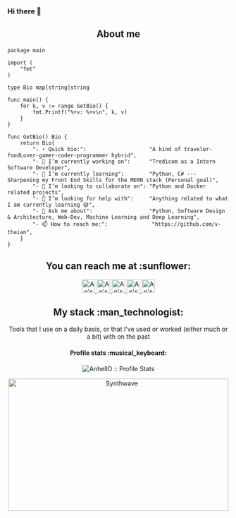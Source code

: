 ### Hi there 👋

<!--
**v-thaian/v-thaian** is a ✨ _special_ ✨ repository because its `README.md` (this file) appears on your GitHub profile.

Here are some ideas to get you started:

- 🔭 I’m currently working on ...
- 🌱 I’m currently learning ...
- 👯 I’m looking to collaborate on ...
- 🤔 I’m looking for help with ...
- 💬 Ask me about ...
- 📫 How to reach me: ...
- 😄 Pronouns: ...
- ⚡ Fun fact: ...
-->

<h2 align="center">About me</h2>

```golang
package main

import (
	"fmt"
)

type Bio map[string]string

func main() {
	for k, v := range GetBio() {
		fmt.Printf("%+v: %+v\n", k, v)
	}
}

func GetBio() Bio {
	return Bio{
		"- ⚡ Quick bio:":                    "A kind of traveler-foodLover-gamer-coder-programmer hybrid",
		"- 🔭 I’m currently working on":      "Tredicom as a Intern Software Developer",
		"- 🌱 I’m currently learning":        "Python, C# --- Sharpening my Front End Skills for the MERN stack (Personal goal)",
		"- 👯 I’m looking to collaborate on": "Python and Docker related projects",
		"- 🤔 I’m looking for help with":     "Anything related to what I am currently learning 😅",
		"- 💬 Ask me about":                  "Python, Software Design & Architecture, Web-Dev, Machine Learning and Deep Learning",
		"- 📫 How to reach me:":              "https://github.com/v-thaian",
	}
}
```

<h2 align="center">You can reach me at :sunflower:</h2>

<p align="center">

  <a href="https://www.linkedin.com/in/an-vu-8651bb227/">
    <img src="https://www.vectorlogo.zone/logos/linkedin/linkedin-icon.svg" alt="An's LinkedIn Profile" height="30" width="30">
  </a>

  <a href="https://stackoverflow.com/users/20299097/an-v%c5%a9-th%c3%a1i">
    <img src="https://www.vectorlogo.zone/logos/stackoverflow/stackoverflow-icon.svg" alt="An's Stack Overflow Profile" height="30" width="30">
  </a>

  <a href="https://gitlab.com/v-thaian">
    <img src="https://www.vectorlogo.zone/logos/gitlab/gitlab-icon.svg" alt="An's GitLab Profile" height="30" width="30">
  </a>
  
  <a href="https://medium.com/@vuthaian13 ">
    <img src="https://www.vectorlogo.zone/logos/medium/medium-tile.svg" alt="An's Medium Profile" height="30" width="30">
  </a>
  
  <a href="https://www.youtube.com/channel/UCOlBvqgwtvFgYTIqJX_dLUQ">
    <img src="https://www.vectorlogo.zone/logos/youtube/youtube-icon.svg" alt="An's YouTube Channel" height="30" width="30">
  </a>

</p>

<h2 align="center">My stack :man_technologist:</h2>

<p align="center">Tools that I use on a daily basis, or that I've used or worked (either much or a bit) with on the past</p>

<h4 align="center">Profile stats :musical_keyboard:</h4>

<p align="center"><img src="https://github-readme-stats.vercel.app/api?username=v-thaian&hide=contribs,prs" alt="AnhellO :: Profile Stats" /></p> 

<p align="center"><img src="https://thumbs.gfycat.com/GoodnaturedFondGaur-size_restricted.gif" alt="Synthwave" height="300" width="500"></p>
